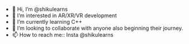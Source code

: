 - 👋 Hi, I’m @shikulearns
- 👀 I’m interested in AR/XR/VR development
- 🌱 I’m currently learning C++
- 💞️ I’m looking to collaborate with anyone also beginning their journey.
- 📫 How to reach me:: Insta @shikulearns

<!---
shikulearns/shikulearns is a ✨ special ✨ repository because its `README.md` (this file) appears on your GitHub profile.
You can click the Preview link to take a look at your changes.
--->
